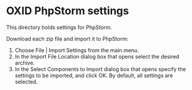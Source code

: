 OXID PhpStorm settings
======================

This directory holds settings for PhpStorm.

Download each zip file and import it to PhpStorm:
1. Choose File | Import Settings from the main menu.
2. In the Import File Location dialog box that opens select the desired archive.
3. In the Select Components to Import dialog box that opens specify the settings to be imported, and click OK. By default, all settings are selected. 

